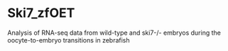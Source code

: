 # Ski7_zfOET
Analysis of RNA-seq data from wild-type and ski7-/- embryos during the oocyte-to-embryo transitions in zebrafish
